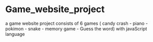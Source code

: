 # Game_website_project
a game website project consists of 6 games ( candy crash - piano - pokimon - snake - memory game - Guess the word)  with javaScript language
